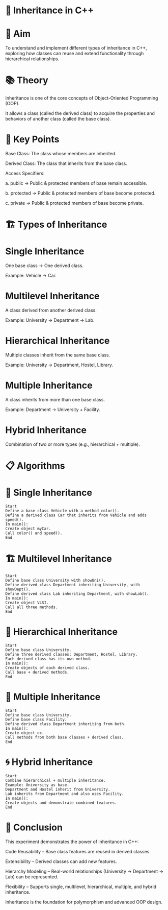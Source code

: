# 🧬 Inheritance in C++
# 🎯 Aim
To understand and implement different types of inheritance in C++, exploring how classes can reuse and extend functionality through hierarchical relationships.

# 📚 Theory
Inheritance is one of the core concepts of Object-Oriented Programming (OOP).

It allows a class (called the derived class) to acquire the properties and behaviors of another class (called the base class).

# 🔑 Key Points

Base Class: The class whose members are inherited.

Derived Class: The class that inherits from the base class.

Access Specifiers:

a. public → Public & protected members of base remain accessible.

b. protected → Public & protected members of base become protected.

c. private → Public & protected members of base become private.

# 🏗️ Types of Inheritance
# Single Inheritance

One base class → One derived class.

Example: Vehicle → Car.

# Multilevel Inheritance

A class derived from another derived class.

Example: University → Department → Lab.

# Hierarchical Inheritance

Multiple classes inherit from the same base class.

Example: University → Department, Hostel, Library.

# Multiple Inheritance

A class inherits from more than one base class.

Example: Department → University + Facility.

# Hybrid Inheritance

Combination of two or more types (e.g., hierarchical + multiple).

# 📋 Algorithms
# 🧾 Single Inheritance
    Start
    Define a base class Vehicle with a method color().
    Define a derived class Car that inherits from Vehicle and adds speed().
    In main():
    Create object myCar.
    Call color() and speed().
    End

# 🏗️ Multilevel Inheritance
    Start
    Define base class University with showUni().
    Define derived class Department inheriting University, with showDept().
    Define derived class Lab inheriting Department, with showLab().
    In main():
    Create object VLSI.
    Call all three methods.
    End

# 🌳 Hierarchical Inheritance
    Start
    Define base class University.
    Define three derived classes: Department, Hostel, Library.
    Each derived class has its own method.
    In main():
    Create objects of each derived class.
    Call base + derived methods.
    End

# 🔗 Multiple Inheritance
    Start
    Define base class University.
    Define base class Facility.
    Define derived class Department inheriting from both.
    In main():
    Create object ec.
    Call methods from both base classes + derived class.
    End

# 🌀 Hybrid Inheritance
    Start
    Combine hierarchical + multiple inheritance.
    Example: University as base.
    Department and Hostel inherit from University.
    Lab inherits from Department and also uses Facility.
    In main():
    Create objects and demonstrate combined features.
    End

# 🧠 Conclusion

This experiment demonstrates the power of inheritance in C++:

Code Reusability – Base class features are reused in derived classes.

Extensibility – Derived classes can add new features.

Hierarchy Modeling – Real-world relationships (University → Department → Lab) can be represented.

Flexibility – Supports single, multilevel, hierarchical, multiple, and hybrid inheritance.

Inheritance is the foundation for polymorphism and advanced OOP design.
